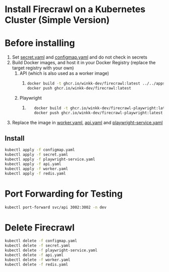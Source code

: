 # Install Firecrawl on a Kubernetes Cluster (Simple Version)
# Before installing
1. Set [secret.yaml](secret.yaml) and [configmap.yaml](configmap.yaml) and do not check in secrets
2. Build Docker images, and host it in your Docker Registry (replace the target registry with your own)
   1. API (which is also used as a worker image)
      1. ```bash
         docker build -t ghcr.io/winkk-dev/firecrawl:latest ../../apps/api
         docker push ghcr.io/winkk-dev/firecrawl:latest
         ```
   2. Playwright 
      1. ```bash
            docker build -t ghcr.io/winkk-dev/firecrawl-playwright:latest ../../apps/playwright-service
            docker push ghcr.io/winkk-dev/firecrawl-playwright:latest
         ```
3. Replace the image in [worker.yaml](worker.yaml), [api.yaml](api.yaml) and [playwright-service.yaml](playwright-service.yaml)

## Install
```bash
kubectl apply -f configmap.yaml
kubectl apply -f secret.yaml
kubectl apply -f playwright-service.yaml
kubectl apply -f api.yaml
kubectl apply -f worker.yaml
kubectl apply -f redis.yaml
```


# Port Forwarding for Testing
```bash
kubectl port-forward svc/api 3002:3002 -n dev
```

# Delete Firecrawl
```bash
kubectl delete -f configmap.yaml
kubectl delete -f secret.yaml
kubectl delete -f playwright-service.yaml
kubectl delete -f api.yaml
kubectl delete -f worker.yaml
kubectl delete -f redis.yaml
```